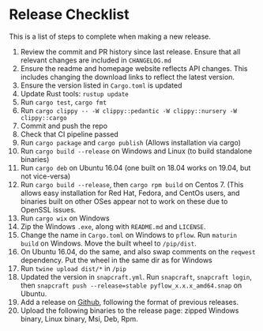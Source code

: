 # Release Checklist

This is a list of steps to complete when making a new release.

1. Review the commit and PR history since last release. Ensure that all relevant
changes are included in `CHANGELOG.md`
1. Ensure  the readme and homepage website reflects API changes. This includes changing the download
links to reflect the latest version.
1. Ensure the version listed in `Cargo.toml` is updated
1. Update Rust tools: `rustup update`
1. Run `cargo test`, `cargo fmt`
1. Run `cargo clippy -- -W clippy::pedantic -W clippy::nursery -W clippy::cargo`
1. Commit and push the repo
1. Check that CI pipeline passed
1. Run `cargo package` and `cargo publish` (Allows installation via cargo)
1. Run `cargo build --release` on Windows and Linux (to build standalone binaries)
1. Run `cargo deb` on Ubuntu 16.04 (one built on 18.04
works on 19.04, but not vice-versa)
1. Run `cargo build --release`, then `cargo rpm build` on Centos 7. (This allows easy installation for Red Hat, Fedora, and CentOs
users, and binaries built on other OSes appear not to work on these due to OpenSSL issues.
1. Run `cargo wix` on Windows
1. Zip the Windows `.exe`, along with `README.md` and `LICENSE`. 
1. Change the name in `Cargo.toml` on Windows to `pflow`. Run `maturin build` on Windows.
Move the built wheel to `/pip/dist`.
1. On Ubuntu 16.04, do the same, and also swap comments on the `reqwest` dependency. Put the wheel
in the same dir as for Windows
1. Run `twine upload dist/*` in `/pip`
1. Updated the version in `snapcraft.yml`. Run `snapcraft`, `snapcraft login`, then 
`snapcraft push --release=stable pyflow_x.x.x_amd64.snap` on Ubuntu.
1. Add a release on [Github](https://github.com/David-OConnor/seed/releases), following the format of previous releases.
1. Upload the following binaries to the release page: zipped Windows binary, Linux binary, Msi, Deb, Rpm.
